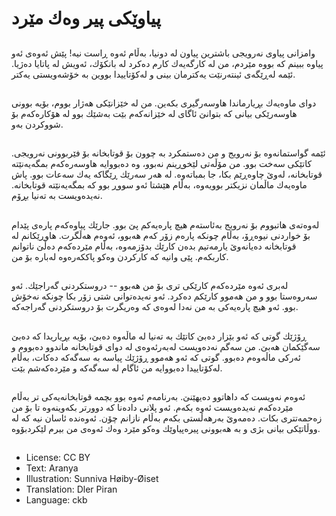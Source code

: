 # پیاوێكی پیر وه‌ك مێرد

##
وامزانی پیاوی نه‌رویجی باشترین پیاون له‌ دونیا، به‌ڵام ئه‌وه‌ ڕاست نیه‌! پێش ئه‌وه‌ی ئه‌و پیاوه‌ ببینم كه‌ بووه‌ مێردم، من له‌ كارگه‌یه‌ك كارم ده‌كرد له‌ بانكۆك، ئه‌ویش له‌ پاتایا ده‌ژیا. ئێمه‌ له‌ڕێگه‌ی ئینته‌رنێت یه‌كترمان بینی و له‌كۆتاییدا بووین به‌ خۆشه‌ویستی یه‌كتر.

##
دوای ماوه‌یه‌ك بڕیارماندا هاوسه‌رگیری بكه‌ین. من له‌ خێزانێكی هه‌ژار بووم، بۆیه‌ بوونی هاوسه‌رێكی بیانی كه‌ بتوانێ ئاگای له‌ خێزانه‌كه‌م بێت به‌شێك بوو له‌ هۆكاره‌كه‌م بۆ شووكردن به‌و.

##
ئێمه‌ گواستمانه‌وه‌ بۆ نه‌رویج و من ده‌ستمكرد به‌ چوون بۆ قوتابخانه‌ بۆ فێربوونی نه‌رویجی. كاتێكی سه‌خت بوو. من مۆڵه‌تی لێخوڕینم نه‌بوو، وه‌ ده‌بووایه‌ هاوسه‌ره‌كه‌م بمگه‌یه‌نێته‌ قوتابخانه‌، له‌وێ چاوه‌ڕێم بكا، جا بمباته‌وه‌. له‌ هه‌ر سه‌رێك ڕێگاكه‌ یه‌ك سه‌عات بوو. پاش ماوه‌یه‌ك ماڵمان نزیكتر بوویه‌وه‌، به‌ڵام هێشتا ئه‌و سووڕ بوو كه‌ بمگه‌یه‌نێته‌ قوتابخانه‌. نه‌یده‌ویست به‌ ته‌نیا بڕۆم.

##
له‌وه‌ته‌ی هاتبووم بۆ نه‌رویج به‌ئاسته‌م هیچ پاره‌یه‌كم پێ بوو. جارێك پیاوه‌كه‌م پاره‌ی پێدام بۆ خواردنی نیوه‌ڕۆ، به‌ڵام چونكه‌ پاره‌م زۆر كه‌م هه‌بوو، ئه‌وه‌م هه‌ڵگرت. هاوڕێكانم له‌ قوتابخانه‌ ده‌یانه‌وێ یارمه‌تیم بده‌ن كارێك بدۆزمه‌وه‌، به‌ڵام مێرده‌كه‌م ده‌ڵێ ناتوانم كاربكه‌م. پێی وانیه‌ كه‌ كاركردن وه‌كو پاككه‌ره‌وه‌ له‌باره‌ بۆ من.

##
له‌بری ئه‌وه‌ مێرده‌كه‌م كارێكی تری بۆ من هه‌بوو -- دروستكردنی گه‌راجێك. ئه‌و سه‌روه‌ستا بوو و من هه‌موو كارێكم ده‌كرد. ئه‌و نه‌یده‌توانی شتی زۆر بكا چونكه‌ نه‌خۆش بوو. ئه‌و هیچ پاره‌یه‌كی به‌ من نه‌دا له‌وه‌ی كه‌ وه‌ریگرت بۆ دروستكردنی گه‌راجه‌كه‌.

##
ڕۆژێك گوتی كه‌ ئه‌و بێزار ده‌بێ كاتێك به‌ ته‌نیا له‌ ماڵه‌وه‌ ده‌بێ، بۆیه‌ بڕیاریدا كه‌ ده‌بێ سه‌گێكمان هه‌بێ. من سه‌گم نه‌ده‌ویست له‌به‌رئه‌وه‌ی له‌ دوای قوتابخانه‌ ماندوو ده‌بووم و ئه‌ركی ماڵه‌وه‌م ده‌بوو. گوتی كه‌ ئه‌و هه‌موو ڕۆژێك پیاسه‌ به‌ سه‌گه‌كه‌ ده‌كات، به‌ڵام له‌كۆتاییدا ده‌بووایه‌ من ئاگام له‌ سه‌گه‌كه‌ و مێرده‌كه‌شم بێت.

##
ئه‌وه‌م نه‌ویست كه‌ داهاتوو ده‌یهێنێ. به‌رنامه‌م ئه‌وه‌ بوو بچمه‌ قوتابخانه‌یه‌كی تر به‌ڵام مێرده‌كه‌م نه‌یده‌ویست ئه‌وه‌ بكه‌م. ئه‌و پلانی داده‌نا كه‌ دوورتر بكه‌وینه‌وه‌ تا بۆ من زه‌حمه‌تتری بكات. ده‌مه‌وێ به‌رهه‌ڵستی بكه‌م به‌ڵام نازانم چۆن. ئه‌وه‌نده‌ ئاسان نیه‌ كه‌ له‌ ووڵاتێكی بیانی بژی و به‌ هه‌بوونی پیره‌پیاوێك وه‌كو مێرد وه‌ك ئه‌وه‌ی من بیرم لێكردبۆوه‌.

##
* License: CC BY
* Text: Aranya
* Illustration: Sunniva Høiby-Øiset
* Translation: Dler Piran
* Language: ckb
